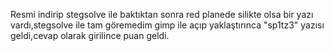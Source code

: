 Resmi indirip stegsolve ile baktıktan sonra red planede silikte olsa bir yazı vardı,stegsolve ile tam göremedim gimp ile açıp yaklaştırınca "sp1tz3" yazısı geldi,cevap olarak girilince puan geldi.
